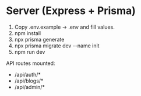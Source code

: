 # Server (Express + Prisma)

1. Copy .env.example -> .env and fill values.
2. npm install
3. npx prisma generate
4. npx prisma migrate dev --name init
5. npm run dev

API routes mounted:
- /api/auth/*
- /api/blogs/*
- /api/admin/*

